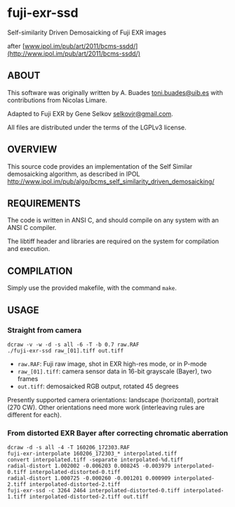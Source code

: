 fuji-exr-ssd
============

Self-similarity Driven Demosaicking of Fuji EXR images

after [www.ipol.im/pub/art/2011/bcms-ssdd/](http://www.ipol.im/pub/art/2011/bcms-ssdd/)

## ABOUT

This software was originally written by A. Buades <toni.buades@uib.es>
with contributions from Nicolas Limare.

Adapted to Fuji EXR by Gene Selkov <selkovjr@gmail.com>.

All files are distributed under the terms of the LGPLv3 license.


## OVERVIEW

This source code provides an implementation of the Self Similar
demosaicking algorithm, as described in IPOL
  http://www.ipol.im/pub/algo/bcms_self_similarity_driven_demosaicking/


## REQUIREMENTS

The code is written in ANSI C, and should compile on any system with
an ANSI C compiler.

The libtiff header and libraries are required on the system for
compilation and execution.



## COMPILATION

Simply use the provided makefile, with the command `make`.



## USAGE

### Straight from camera

```
dcraw -v -w -d -s all -6 -T -b 0.7 raw.RAF
./fuji-exr-ssd raw_[01].tiff out.tiff
```

* `raw.RAF`: Fuji raw image, shot in EXR high-res mode, or in P-mode
* `raw_[01].tiff`:  camera sensor data in 16-bit grayscale (Bayer), two frames
* `out.tiff`:  demosaicked RGB output, rotated 45 degrees

Presently supported camera orientations: landscape (horizontal), portrait (270 CW). Other orientations need more work (interleaving rules are different for each).

### From distorted EXR Bayer after correcting chromatic aberration

```
dcraw -d -s all -4 -T 160206_172303.RAF
fuji-exr-interpolate 160206_172303_* interpolated.tiff
convert interpolated.tiff -separate interpolated-%d.tiff
radial-distort 1.002002 -0.006203 0.008245 -0.003979 interpolated-0.tiff interpolated-distorted-0.tiff
radial-distort 1.000725 -0.000260 -0.001201 0.000909 interpolated-2.tiff interpolated-distorted-2.tiff
fuji-exr-ssd -c 3264 2464 interpolated-distorted-0.tiff interpolated-1.tiff interpolated-distorted-2.tiff out.tiff
```
